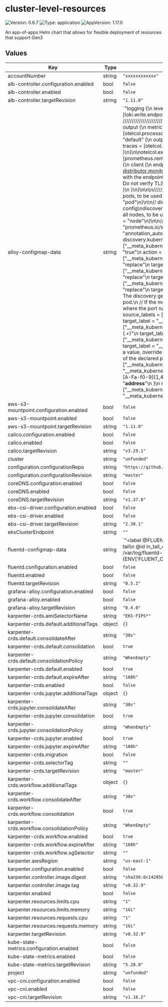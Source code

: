 # cluster-level-resources

![Version: 0.6.7](https://img.shields.io/badge/Version-0.6.7-informational?style=flat-square) ![Type: application](https://img.shields.io/badge/Type-application-informational?style=flat-square) ![AppVersion: 1.17.0](https://img.shields.io/badge/AppVersion-1.17.0-informational?style=flat-square)

An app-of-apps Helm chart that allows for flexible deployment of resources that support Gen3

## Values

| Key | Type | Default | Description |
|-----|------|---------|-------------|
| accountNumber | string | `"xxxxxxxxxxxx"` |  |
| alb-controller.configuration.enabled | bool | `false` |  |
| alb-controller.enabled | bool | `false` |  |
| alb-controller.targetRevision | string | `"1.11.0"` |  |
| alloy-configmap-data | string | `"logging {\n  level    = \"info\"\n  format   = \"json\"\n  write_to = [loki.write.endpoint.receiver]\n}\n\n/////////////////////// OTLP START ///////////////////////\n\notelcol.receiver.otlp \"default\" {\n  grpc {}\n  http {}\n\n  output {\n    metrics = [otelcol.processor.batch.default.input]\n    traces = [otelcol.processor.batch.default.input]\n  }\n}\n\notelcol.processor.batch \"default\" {\n  output {\n    metrics = [otelcol.exporter.prometheus.default.input]\n    traces  = [otelcol.exporter.otlp.tempo.input]\n  }\n}\n\notelcol.exporter.prometheus \"default\" {\n  forward_to = [prometheus.remote_write.default.receiver]\n}\n\notelcol.exporter.otlp \"tempo\" {\n  client {\n    endpoint = \"http://monitoring-tempo-distributor.monitoring:4317\"\n    // Configure TLS settings for communicating with the endpoint.\n    tls {\n        // The connection is insecure.\n        insecure = true\n        // Do not verify TLS certificates when connecting.\n        insecure_skip_verify = true\n    }\n  }\n}\n\n\n/////////////////////// OTLP END ///////////////////////\n\n// discover all pods, to be used later in this config\ndiscovery.kubernetes \"pods\" {\n  role = \"pod\"\n}\n\n// discover all services, to be used later in this config\ndiscovery.kubernetes \"services\" {\n  role = \"service\"\n}\n\n// discover all nodes, to be used later in this config\ndiscovery.kubernetes \"nodes\" {\n  role = \"node\"\n}\n\n// Generic scrape of any pod with Annotation \"prometheus.io/scrape: true\"\ndiscovery.relabel \"annotation_autodiscovery_pods\" {\n  targets = discovery.kubernetes.pods.targets\n  rule {\n    source_labels = [\"__meta_kubernetes_pod_annotation_prometheus_io_scrape\"]\n    regex = \"true\"\n    action = \"keep\"\n  }\n  rule {\n    source_labels = [\"__meta_kubernetes_pod_annotation_prometheus_io_job\"]\n    action = \"replace\"\n    target_label = \"job\"\n  }\n  rule {\n    source_labels = [\"__meta_kubernetes_pod_annotation_prometheus_io_instance\"]\n    action = \"replace\"\n    target_label = \"instance\"\n  }\n  rule {\n    source_labels = [\"__meta_kubernetes_pod_annotation_prometheus_io_path\"]\n    action = \"replace\"\n    target_label = \"__metrics_path__\"\n  }\n\n  // Choose the pod port\n  // The discovery generates a target for each declared container port of the pod.\n  // If the metricsPortName annotation has value, keep only the target where the port name matches the one of the annotation.\n  rule {\n    source_labels = [\"__meta_kubernetes_pod_container_port_name\"]\n    target_label = \"__tmp_port\"\n  }\n  rule {\n    source_labels = [\"__meta_kubernetes_pod_annotation_prometheus_io_portName\"]\n    regex = \"(.+)\"\n    target_label = \"__tmp_port\"\n  }\n  rule {\n    source_labels = [\"__meta_kubernetes_pod_container_port_name\"]\n    action = \"keepequal\"\n    target_label = \"__tmp_port\"\n  }\n\n  // If the metrics port number annotation has a value, override the target address to use it, regardless whether it is\n  // one of the declared ports on that Pod.\n  rule {\n    source_labels = [\"__meta_kubernetes_pod_annotation_prometheus_io_port\", \"__meta_kubernetes_pod_ip\"]\n    regex = \"(\\\\d+);(([A-Fa-f0-9]{1,4}::?){1,7}[A-Fa-f0-9]{1,4})\"\n    replacement = \"[$2]:$1\" // IPv6\n    target_label = \"__address__\"\n  }\n  rule {\n    source_labels = [\"__meta_kubernetes_pod_annotation_prometheus_io_port\", \"__meta_kubernetes_pod_ip\"]\n    regex = \"(\\\\d+);((([0-9]+?)(\\\\.|$)){4})\" // IPv4, takes priority over IPv6 when both exists\n    replacement = \"$2:$1\"\n    target_label = \"__address__\"\n  }\n\n  rule {\n    source_labels = [\"__meta_kubernetes_pod_annotation_prometheus_io_scheme\"]\n    action = \"replace\"\n    target_label = \"__scheme__\"\n  }\n\n\n  // add labels\n  rule {\n    source_labels = [\"__meta_kubernetes_pod_name\"]\n    target_label = \"pod\"\n  }\n  rule {\n    source_labels = [\"__meta_kubernetes_pod_container_name\"]\n    target_label = \"container\"\n  }\n  rule {\n    source_labels = [\"__meta_kubernetes_pod_controller_name\"]\n    target_label = \"controller\"\n  }\n\n  rule {\n    source_labels = [\"__meta_kubernetes_namespace\"]\n    target_label = \"namespace\"\n  }\n\n\n  rule {\n    source_labels = [\"__meta_kubernetes_pod_label_app\"]\n    target_label = \"app\"\n  }\n\n  // map all labels\n  rule {\n    action = \"labelmap\"\n    regex  = \"__meta_kubernetes_pod_label_(.+)\"\n  }\n}\n\n// Generic scrape of any service with\n// Annotation Autodiscovery\ndiscovery.relabel \"annotation_autodiscovery_services\" {\n  targets = discovery.kubernetes.services.targets\n  rule {\n    source_labels = [\"__meta_kubernetes_service_annotation_prometheus_io_scrape\"]\n    regex = \"true\"\n    action = \"keep\"\n  }\n  rule {\n    source_labels = [\"__meta_kubernetes_service_annotation_prometheus_io_job\"]\n    action = \"replace\"\n    target_label = \"job\"\n  }\n  rule {\n    source_labels = [\"__meta_kubernetes_service_annotation_prometheus_io_instance\"]\n    action = \"replace\"\n    target_label = \"instance\"\n  }\n  rule {\n    source_labels = [\"__meta_kubernetes_service_annotation_prometheus_io_path\"]\n    action = \"replace\"\n    target_label = \"__metrics_path__\"\n  }\n\n  // Choose the service port\n  rule {\n    source_labels = [\"__meta_kubernetes_service_port_name\"]\n    target_label = \"__tmp_port\"\n  }\n  rule {\n    source_labels = [\"__meta_kubernetes_service_annotation_prometheus_io_portName\"]\n    regex = \"(.+)\"\n    target_label = \"__tmp_port\"\n  }\n  rule {\n    source_labels = [\"__meta_kubernetes_service_port_name\"]\n    action = \"keepequal\"\n    target_label = \"__tmp_port\"\n  }\n\n  rule {\n    source_labels = [\"__meta_kubernetes_service_port_number\"]\n    target_label = \"__tmp_port\"\n  }\n  rule {\n    source_labels = [\"__meta_kubernetes_service_annotation_prometheus_io_port\"]\n    regex = \"(.+)\"\n    target_label = \"__tmp_port\"\n  }\n  rule {\n    source_labels = [\"__meta_kubernetes_service_port_number\"]\n    action = \"keepequal\"\n    target_label = \"__tmp_port\"\n  }\n\n  rule {\n    source_labels = [\"__meta_kubernetes_service_annotation_prometheus_io_scheme\"]\n    action = \"replace\"\n    target_label = \"__scheme__\"\n  }\n}\n\nprometheus.scrape \"metrics\" {\n  job_name   = \"integrations/autodiscovery_metrics\"\n  targets  = concat(discovery.relabel.annotation_autodiscovery_pods.output, discovery.relabel.annotation_autodiscovery_services.output)\n  honor_labels = true\n  clustering {\n    enabled = true\n  }\n  forward_to = [prometheus.relabel.metrics_service.receiver]\n}\n\n\n// Node Exporter\n// TODO: replace with https://grafana.com/docs/alloy/latest/reference/components/prometheus.exporter.unix/\ndiscovery.relabel \"node_exporter\" {\n  targets = discovery.kubernetes.pods.targets\n  rule {\n    source_labels = [\"__meta_kubernetes_pod_label_app_kubernetes_io_instance\"]\n    regex = \"monitoring-extras\"\n    action = \"keep\"\n  }\n  rule {\n    source_labels = [\"__meta_kubernetes_pod_label_app_kubernetes_io_name\"]\n    regex = \"node-exporter\"\n    action = \"keep\"\n  }\n  rule {\n    source_labels = [\"__meta_kubernetes_pod_node_name\"]\n    action = \"replace\"\n    target_label = \"instance\"\n  }\n}\n\nprometheus.scrape \"node_exporter\" {\n  job_name   = \"integrations/node_exporter\"\n  targets  = discovery.relabel.node_exporter.output\n  scrape_interval = \"60s\"\n  clustering {\n    enabled = true\n  }\n  forward_to = [prometheus.relabel.node_exporter.receiver]\n}\n\nprometheus.relabel \"node_exporter\" {\n  rule {\n    source_labels = [\"__name__\"]\n    regex = \"up|node_cpu.*|node_network.*|node_exporter_build_info|node_filesystem.*|node_memory.*|process_cpu_seconds_total|process_resident_memory_bytes\"\n    action = \"keep\"\n  }\n  forward_to = [prometheus.relabel.metrics_service.receiver]\n}\n\n\n// cAdvisor\n// discovery.relabel \"cadvisor\" {\n//  targets = discovery.kubernetes.nodes.targets\n//  rule {\n//    target_label = \"__address__\"\n//    replacement  = \"kubernetes.default.svc.cluster.local:443\"\n//  }\n//  rule {\n//    source_labels = [\"__meta_kubernetes_node_name\"]\n//    regex         = \"(.+)\"\n//    replacement   = \"/api/v1/nodes/${1}/proxy/metrics/cadvisor\"\n//    target_label  = \"__metrics_path__\"\n//  }\n// }\n\n// prometheus.scrape \"cadvisor\" {\n//  job_name   = \"integrations/kubernetes/cadvisor\"\n//  targets    = discovery.relabel.cadvisor.output\n//  scheme     = \"https\"\n//  scrape_interval = \"60s\"\n//  bearer_token_file = \"/var/run/secrets/kubernetes.io/serviceaccount/token\"\n//  tls_config {\n//    insecure_skip_verify = true\n//  }\n//  clustering {\n//    enabled = true\n//  }\n//  forward_to = [prometheus.relabel.cadvisor.receiver]\n//}\n\n//prometheus.relabel \"cadvisor\" {\n//  rule {\n//    source_labels = [\"__name__\"]\n//    regex = \"up|container_cpu_cfs_periods_total|container_cpu_cfs_throttled_periods_total|container_cpu_usage_seconds_total|container_fs_reads_bytes_total|container_fs_reads_total|container_fs_writes_bytes_total|container_fs_writes_total|container_memory_cache|container_memory_rss|container_memory_swap|container_memory_working_set_bytes|container_network_receive_bytes_total|container_network_receive_packets_dropped_total|container_network_receive_packets_total|container_network_transmit_bytes_total|container_network_transmit_packets_dropped_total|container_network_transmit_packets_total|machine_memory_bytes\"\n//    action = \"keep\"\n//  }\n//  forward_to = [prometheus.relabel.metrics_service.receiver]\n// }\n\n// Logs from all pods\ndiscovery.relabel \"all_pods\" {\n  targets = discovery.kubernetes.pods.targets\n  rule {\n    source_labels = [\"__meta_kubernetes_namespace\"]\n    target_label = \"namespace\"\n  }\n  rule {\n    source_labels = [\"__meta_kubernetes_pod_name\"]\n    target_label = \"pod\"\n  }\n  rule {\n    source_labels = [\"__meta_kubernetes_pod_container_name\"]\n    target_label = \"container\"\n  }\n  rule {\n    source_labels = [\"__meta_kubernetes_pod_controller_name\"]\n    target_label = \"controller\"\n  }\n\n  rule {\n    source_labels = [\"__meta_kubernetes_pod_label_app\"]\n    target_label = \"app\"\n  }\n\n  // map all labels\n  rule {\n    action = \"labelmap\"\n    regex  = \"__meta_kubernetes_pod_label_(.+)\"\n  }\n\n}\n\nloki.source.kubernetes \"pods\" {\n  targets = discovery.relabel.all_pods.output\n  forward_to = [loki.write.endpoint.receiver]\n}\n\n// kube-state-metrics\ndiscovery.relabel \"relabel_kube_state_metrics\" {\n  targets = discovery.kubernetes.services.targets\n  rule {\n    source_labels = [\"__meta_kubernetes_namespace\"]\n    regex = \"monitoring\"\n    action = \"keep\"\n  }\n  rule {\n    source_labels = [\"__meta_kubernetes_service_name\"]\n    regex = \"monitoring-extras-kube-state-metrics\"\n    action = \"keep\"\n  }\n}\n\nprometheus.scrape \"kube_state_metrics\" {\n  targets = discovery.relabel.relabel_kube_state_metrics.output\n  job_name = \"kube-state-metrics\"\n  metrics_path = \"/metrics\"\n  forward_to = [prometheus.remote_write.default.receiver]\n}\n\n// Kubelet\ndiscovery.relabel \"kubelet\" {\n  targets = discovery.kubernetes.nodes.targets\n  rule {\n    target_label = \"__address__\"\n    replacement  = \"kubernetes.default.svc.cluster.local:443\"\n  }\n  rule {\n    source_labels = [\"__meta_kubernetes_node_name\"]\n    regex         = \"(.+)\"\n    replacement   = \"/api/v1/nodes/${1}/proxy/metrics\"\n    target_label  = \"__metrics_path__\"\n  }\n}\n\nprometheus.scrape \"kubelet\" {\n  job_name   = \"integrations/kubernetes/kubelet\"\n  targets  = discovery.relabel.kubelet.output\n  scheme   = \"https\"\n  scrape_interval = \"60s\"\n  bearer_token_file = \"/var/run/secrets/kubernetes.io/serviceaccount/token\"\n  tls_config {\n    insecure_skip_verify = true\n  }\n  clustering {\n    enabled = true\n  }\n  forward_to = [prometheus.relabel.kubelet.receiver]\n}\n\nprometheus.relabel \"kubelet\" {\n  rule {\n    source_labels = [\"__name__\"]\n    regex = \"up|container_cpu_usage_seconds_total|kubelet_certificate_manager_client_expiration_renew_errors|kubelet_certificate_manager_client_ttl_seconds|kubelet_certificate_manager_server_ttl_seconds|kubelet_cgroup_manager_duration_seconds_bucket|kubelet_cgroup_manager_duration_seconds_count|kubelet_node_config_error|kubelet_node_name|kubelet_pleg_relist_duration_seconds_bucket|kubelet_pleg_relist_duration_seconds_count|kubelet_pleg_relist_interval_seconds_bucket|kubelet_pod_start_duration_seconds_bucket|kubelet_pod_start_duration_seconds_count|kubelet_pod_worker_duration_seconds_bucket|kubelet_pod_worker_duration_seconds_count|kubelet_running_container_count|kubelet_running_containers|kubelet_running_pod_count|kubelet_running_pods|kubelet_runtime_operations_errors_total|kubelet_runtime_operations_total|kubelet_server_expiration_renew_errors|kubelet_volume_stats_available_bytes|kubelet_volume_stats_capacity_bytes|kubelet_volume_stats_inodes|kubelet_volume_stats_inodes_used|kubernetes_build_info|namespace_workload_pod|rest_client_requests_total|storage_operation_duration_seconds_count|storage_operation_errors_total|volume_manager_total_volumes\"\n    action = \"keep\"\n  }\n  forward_to = [prometheus.relabel.metrics_service.receiver]\n}\n\n// Cluster Events\nloki.source.kubernetes_events \"cluster_events\" {\n  job_name   = \"integrations/kubernetes/eventhandler\"\n  log_format = \"logfmt\"\n  forward_to = [loki.write.endpoint.receiver]\n}\n\n\n// Why is this needed?\nprometheus.relabel \"metrics_service\" {\n  forward_to = [prometheus.remote_write.default.receiver]\n}\n\n\n// Write Endpoints\n// prometheus write endpoint\nprometheus.remote_write \"default\" {\n  external_labels = {\n    cluster = \"{{ .Values.cluster }}\",\n    project = \"{{ .Values.project }}\",\n  }\n  endpoint {\n    url = \"https://mimir.planx-pla.net/api/v1/push\"\n\n    headers = {\n      \"X-Scope-OrgID\" = \"anonymous\",\n    }\n\n  }\n}\n\n// loki write endpoint\nloki.write \"endpoint\" {\n  external_labels =  {\n    cluster = \"{{ .Values.cluster }}\",\n    project = \"{{ .Values.project }}\",\n  }\n  endpoint {\n    url = \"https://loki.planx-pla.net/loki/api/v1/push\"\n  }\n}\n"` |  |
| aws-s3-mountpoint.configuration.enabled | bool | `false` |  |
| aws-s3-mountpoint.enabled | bool | `false` |  |
| aws-s3-mountpoint.targetRevision | string | `"1.11.0"` |  |
| calico.configuration.enabled | bool | `false` |  |
| calico.enabled | bool | `false` |  |
| calico.targetRevision | string | `"v3.29.1"` |  |
| cluster | string | `"unfunded"` |  |
| configuration.configurationRepo | string | `"https://github.com/uc-cdis/gen3-gitops"` |  |
| configuration.configurationRevision | string | `"master"` |  |
| coreDNS.configuration.enabled | bool | `false` |  |
| coreDNS.enabled | bool | `false` |  |
| coreDNS.targetRevision | string | `"v1.37.0"` |  |
| ebs-csi-driver.configuration.enabled | bool | `false` |  |
| ebs-csi-driver.enabled | bool | `false` |  |
| ebs-csi-driver.targetRevision | string | `"2.38.1"` |  |
| eksClusterEndpoint | string | `""` |  |
| fluentd-configmap-data | string | `"<label @FLUENT_LOG>\n  <match fluent.**>\n    @type null\n  </match>\n</label>\n\n\n<source>\n  @type tail\n  @id in_tail_container_logs\n  path /var/log/containers/*.log\n  pos_file /var/log/fluentd-containers.log.pos\n  tag \"#{ENV['FLUENT_CONTAINER_TAIL_TAG'] || 'kubernetes.*'}\"\n  exclude_path \"#{ENV['FLUENT_CONTAINER_TAIL_EXCLUDE_PATH'] || use_default}\"\n  read_from_head true\n  <parse>\n    @type \"#{ENV['FLUENT_CONTAINER_TAIL_PARSER_TYPE'] || 'json'}\"\n    time_format %Y-%m-%dT%H:%M:%S.%NZ\n  </parse>\n</source>\n\n<source>\n  @type tail\n  path /var/log/messages\n  pos_file /var/log/host-messages.log.pos\n  <parse>\n    @type syslog\n  </parse>\n  tag host.messages\n</source>\n\n\n<source>\n  @type tail\n  path /var/log/secure\n  pos_file /var/log/host-secure.log.pos\n  <parse>\n    @type syslog\n  </parse>\n  tag host.secure\n</source>\n\n<source>\n  @type tail\n  @id in_tail_docker\n  path /var/log/docker.log\n  pos_file /var/log/fluentd-docker.log.pos\n  tag docker\n  <parse>\n    @type regexp\n    expression /^time=\"(?<time>[^)]*)\" level=(?<severity>[^ ]*) msg=\"(?<message>[^\"]*)\"( err=\"(?<error>[^\"]*)\")?( statusCode=($<status_code>\\d+))?/\n  </parse>\n</source>\n\n\n<source>\n  @type tail\n  @id in_tail_kubelet\n  multiline_flush_interval 5s\n  path /var/log/kubelet.log\n  pos_file /var/log/fluentd-kubelet.log.pos\n  tag kubelet\n  <parse>\n    @type kubernetes\n  </parse>\n</source>\n\n<filter kubernetes.**>\n  @type kubernetes_metadata\n  @id filter_kube_metadata\n  kubernetes_url \"#{ENV['FLUENT_FILTER_KUBERNETES_URL'] || 'https://' + ENV.fetch('KUBERNETES_SERVICE_HOST') + ':' + ENV.fetch('KUBERNETES_SERVICE_PORT') + '/api'}\"\n  verify_ssl \"#{ENV['KUBERNETES_VERIFY_SSL'] || true}\"\n  ca_file \"#{ENV['KUBERNETES_CA_FILE']}\"\n  skip_labels \"#{ENV['FLUENT_KUBERNETES_METADATA_SKIP_LABELS'] || 'false'}\"\n  skip_container_metadata \"#{ENV['FLUENT_KUBERNETES_METADATA_SKIP_CONTAINER_METADATA'] || 'false'}\"\n  skip_master_url \"#{ENV['FLUENT_KUBERNETES_METADATA_SKIP_MASTER_URL'] || 'false'}\"\n  skip_namespace_metadata \"#{ENV['FLUENT_KUBERNETES_METADATA_SKIP_NAMESPACE_METADATA'] || 'false'}\"\n</filter>\n\n<match kubernetes.var.log.containers.**_kube-system_**>\n  @type null\n</match>\n\n<match kubernetes.var.log.containers.**_logging_**>\n  @type null\n</match>\n\n<match docker>\n  @type rewrite_tag_filter\n  <rule>\n    key $._HOSTNAME\n    pattern ^(.+)$\n    tag $1.docker\n  </rule>\n</match>\n\n<match kubelet>\n  @type rewrite_tag_filter\n  <rule>\n    key $._HOSTNAME\n    pattern ^(.+)$\n    tag $1.kubelet\n  </rule>\n</match>\n\n<match host.messages>\n  @type rewrite_tag_filter\n  <rule>\n    key $.host\n    pattern ^(.+)$\n    tag $1.messages\n  </rule>\n</match>\n\n<match host.secure>\n  @type rewrite_tag_filter\n  <rule>\n    key $.host\n    pattern ^(.+)$\n    tag $1.secure\n  </rule>\n</match>\n\n<match kubernetes.var.**>\n  @type rewrite_tag_filter\n  <rule>\n    # json structured log - consider adoption a standard json schema:\n    #    https://github.com/timberio/log-event-json-schema\n    key message\n    pattern /^\\{\\s*\"gen3log\":/\n    tag kubernetes.gen3.json.${tag}\n  </rule>\n  <rule>\n    # combined log format - default Apache and nginx structure\n    #    https://httpd.apache.org/docs/1.3/logs.html#combined\n    key message\n    pattern /^(((\\d+\\.\\d+\\.\\d+\\.\\d+)|-)\\s+){2}\\S+\\s+\\[\\d\\d?\\//\n    tag kubernetes.gen3.combined.${tag}\n  </rule>\n  <rule>\n    # unstructured log line\n    key message\n    pattern /\\S/\n    tag kubernetes.gen3.raw.${tag}\n  </rule>\n\n</match>\n\n<filter kubernetes.gen3.json.**>\n  @type record_transformer\n  <record>\n    log_type json\n    # This one doesn't work for whatever reason, if you do ${record[\"kubernetes\"]} the whole blob would be added, but can't access subobjects\n    #container_name ${record[\"kubernetes\"][\"container_name\"]}\n  </record>\n</filter>\n\n<filter kubernetes.gen3.combined.**>\n  @type record_transformer\n  <record>\n    log_type combined\n  </record>\n</filter>\n\n<filter kubernetes.gen3.raw.**>\n  @type record_transformer\n  <record>\n    log_type raw\n  </record>\n</filter>\n\n<match kubernetes.gen3.**>\n  @type rewrite_tag_filter\n  <rule>\n    key $.kubernetes.pod_name\n    pattern ^(.+)$\n    tag \"#{Time.now.strftime('%Y-%m-%d')}.$1\"\n  </rule>\n#  <rule>\n#    key $.kubernetes\n#    pattern ^(.+)$\n#    tag $1.container_name\n#  </rule>\n</match>\n\n#<match \"#{Time.now.strftime('%Y-%m-%d')}.**\">\n#  @type rewrite_tag_filter\n#  <rule>\n#    key $.kubernetes.container_name\n#    pattern ^(.+)$\n    #tag $1.${tag}\n#    tag ${tag}.$1\n#  </rule>\n#</match>\n\n# TODO:\n# * python stack traces: \"Traceback (most recent call last):\"\"\n#     https://docs.fluentd.org/v0.12/articles/parser_multiline#formatn\n#\n# Idea: add `visitor` cookie to revproxy ...\n\n\n<match **>\n  @type cloudwatch_logs\n  @id out_cloudwatch_logs\n  log_group_name \"#{ENV['LOG_GROUP_NAME']}\"\n  auto_create_stream true\n  use_tag_as_stream true\n  retention_in_days \"#{ENV['RETENTION_IN_DAYS'] || 'nil'}\"\n  json_handler yajl # To avoid UndefinedConversionError\n  log_rejected_request \"#{ENV['LOG_REJECTED_REQUEST']}\" # Log rejected request for missing parts\n</match>\n"` |  |
| fluentd.configuration.enabled | bool | `false` |  |
| fluentd.enabled | bool | `false` |  |
| fluentd.targetRevision | string | `"0.5.2"` |  |
| grafana-alloy.configuration.enabled | bool | `false` |  |
| grafana-alloy.enabled | bool | `false` |  |
| grafana-alloy.targetRevision | string | `"0.4.0"` |  |
| karpenter-crds.amiSelectorName | string | `"EKS-FIPS*"` |  |
| karpenter-crds.default.additionalTags | object | `{}` |  |
| karpenter-crds.default.consolidateAfter | string | `"30s"` |  |
| karpenter-crds.default.consolidation | bool | `true` |  |
| karpenter-crds.default.consolidationPolicy | string | `"WhenEmpty"` |  |
| karpenter-crds.default.enabled | bool | `true` |  |
| karpenter-crds.default.expireAfter | string | `"168h"` |  |
| karpenter-crds.enabled | bool | `false` |  |
| karpenter-crds.jupyter.additionalTags | object | `{}` |  |
| karpenter-crds.jupyter.consolidateAfter | string | `"30s"` |  |
| karpenter-crds.jupyter.consolidation | bool | `true` |  |
| karpenter-crds.jupyter.consolidationPolicy | string | `"WhenEmpty"` |  |
| karpenter-crds.jupyter.enabled | bool | `true` |  |
| karpenter-crds.jupyter.expireAfter | string | `"168h"` |  |
| karpenter-crds.migration | bool | `false` |  |
| karpenter-crds.selectorTag | string | `""` |  |
| karpenter-crds.targetRevision | string | `"master"` |  |
| karpenter-crds.workflow.additionalTags | object | `{}` |  |
| karpenter-crds.workflow.consolidateAfter | string | `"30s"` |  |
| karpenter-crds.workflow.consolidation | bool | `true` |  |
| karpenter-crds.workflow.consolidationPolicy | string | `"WhenEmpty"` |  |
| karpenter-crds.workflow.enabled | bool | `true` |  |
| karpenter-crds.workflow.expireAfter | string | `"168h"` |  |
| karpenter-crds.workflow.sgSelector | string | `""` |  |
| karpenter.awsRegion | string | `"us-east-1"` |  |
| karpenter.configuration.enabled | bool | `false` |  |
| karpenter.controller.image.digest | string | `"sha256:0c142050d872cb0ac7b30a188ec36aa765b449718cde0c7e49f7495b28f47c29"` |  |
| karpenter.controller.image.tag | string | `"v0.32.9"` |  |
| karpenter.enabled | bool | `false` |  |
| karpenter.resources.limits.cpu | string | `"1"` |  |
| karpenter.resources.limits.memory | string | `"1Gi"` |  |
| karpenter.resources.requests.cpu | string | `"1"` |  |
| karpenter.resources.requests.memory | string | `"1Gi"` |  |
| karpenter.targetRevision | string | `"v0.32.9"` |  |
| kube-state-metrics.configuration.enabled | bool | `false` |  |
| kube-state-metrics.enabled | bool | `false` |  |
| kube-state-metrics.targetRevision | string | `"5.28.0"` |  |
| project | string | `"unfunded"` |  |
| vpc-cni.configuration.enabled | bool | `false` |  |
| vpc-cni.enabled | bool | `false` |  |
| vpc-cni.targetRevision | string | `"v1.16.2"` |  |
